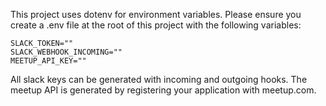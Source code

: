 This project uses dotenv for environment variables. Please ensure you create a .env file at the root of this project with the following variables:

```
SLACK_TOKEN=""
SLACK_WEBHOOK_INCOMING=""
MEETUP_API_KEY=""
```

All slack keys can be generated with incoming and outgoing hooks. The meetup API is generated by registering your application with meetup.com.